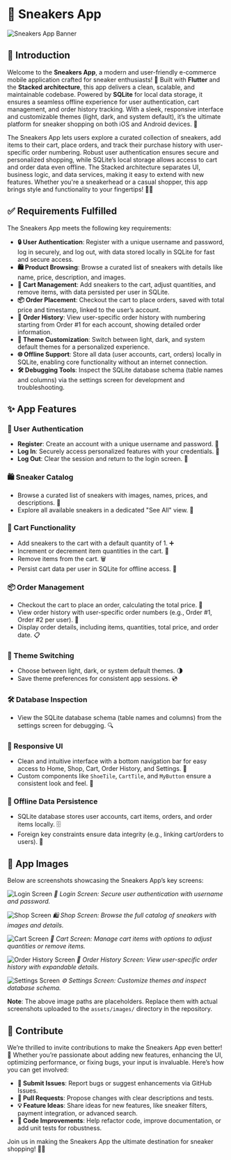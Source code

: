 # 👟 Sneakers App

![Sneakers App Banner](assets/images/banner.png)

## 🌟 Introduction

Welcome to the **Sneakers App**, a modern and user-friendly e-commerce mobile application crafted for sneaker enthusiasts! 🏀 Built with **Flutter** and the **Stacked architecture**, this app delivers a clean, scalable, and maintainable codebase. Powered by **SQLite** for local data storage, it ensures a seamless offline experience for user authentication, cart management, and order history tracking. With a sleek, responsive interface and customizable themes (light, dark, and system default), it’s the ultimate platform for sneaker shopping on both iOS and Android devices. 📱

The Sneakers App lets users explore a curated collection of sneakers, add items to their cart, place orders, and track their purchase history with user-specific order numbering. Robust user authentication ensures secure and personalized shopping, while SQLite’s local storage allows access to cart and order data even offline. The Stacked architecture separates UI, business logic, and data services, making it easy to extend with new features. Whether you're a sneakerhead or a casual shopper, this app brings style and functionality to your fingertips! 👟✨

## ✅ Requirements Fulfilled

The Sneakers App meets the following key requirements:

- **🔒 User Authentication**: Register with a unique username and password, log in securely, and log out, with data stored locally in SQLite for fast and secure access.
- **🛍️ Product Browsing**: Browse a curated list of sneakers with details like name, price, description, and images.
- **🛒 Cart Management**: Add sneakers to the cart, adjust quantities, and remove items, with data persisted per user in SQLite.
- **📦 Order Placement**: Checkout the cart to place orders, saved with total price and timestamp, linked to the user’s account.
- **📜 Order History**: View user-specific order history with numbering starting from Order #1 for each account, showing detailed order information.
- **🎨 Theme Customization**: Switch between light, dark, and system default themes for a personalized experience.
- **🌐 Offline Support**: Store all data (user accounts, cart, orders) locally in SQLite, enabling core functionality without an internet connection.
- **🛠️ Debugging Tools**: Inspect the SQLite database schema (table names and columns) via the settings screen for development and troubleshooting.

## ✨ App Features

### 🔐 User Authentication
- **Register**: Create an account with a unique username and password. 📝
- **Log In**: Securely access personalized features with your credentials. 🔑
- **Log Out**: Clear the session and return to the login screen. 🚪

### 🛍️ Sneaker Catalog
- Browse a curated list of sneakers with images, names, prices, and descriptions. 👟
- Explore all available sneakers in a dedicated "See All" view. 🔎

### 🛒 Cart Functionality
- Add sneakers to the cart with a default quantity of 1. ➕
- Increment or decrement item quantities in the cart. 🔢
- Remove items from the cart. 🗑️
- Persist cart data per user in SQLite for offline access. 💾

### 📦 Order Management
- Checkout the cart to place an order, calculating the total price. 💸
- View order history with user-specific order numbers (e.g., Order #1, Order #2 per user). 📜
- Display order details, including items, quantities, total price, and order date. 📋

### 🎨 Theme Switching
- Choose between light, dark, or system default themes. 🌗
- Save theme preferences for consistent app sessions. 💿

### 🛠️ Database Inspection
- View the SQLite database schema (table names and columns) from the settings screen for debugging. 🔍

### 📱 Responsive UI
- Clean and intuitive interface with a bottom navigation bar for easy access to Home, Shop, Cart, Order History, and Settings. 🧭
- Custom components like `ShoeTile`, `CartTile`, and `MyButton` ensure a consistent look and feel. 🎨

### 💾 Offline Data Persistence
- SQLite database stores user accounts, cart items, orders, and order items locally. 🗄️
- Foreign key constraints ensure data integrity (e.g., linking cart/orders to users). 🔗

## 📸 App Images

Below are screenshots showcasing the Sneakers App’s key screens:

![Login Screen](assets/images/login_screen.png)
*🔑 Login Screen: Secure user authentication with username and password.*

![Shop Screen](assets/images/shop_screen.png)
*🛍️ Shop Screen: Browse the full catalog of sneakers with images and details.*

![Cart Screen](assets/images/cart_screen.png)
*🛒 Cart Screen: Manage cart items with options to adjust quantities or remove items.*

![Order History Screen](assets/images/order_history_screen.png)
*📜 Order History Screen: View user-specific order history with expandable details.*

![Settings Screen](assets/images/settings_screen.png)
*⚙️ Settings Screen: Customize themes and inspect database schema.*

**Note**: The above image paths are placeholders. Replace them with actual screenshots uploaded to the `assets/images/` directory in the repository.

## 🤝 Contribute

We’re thrilled to invite contributions to make the Sneakers App even better! 🌟 Whether you’re passionate about adding new features, enhancing the UI, optimizing performance, or fixing bugs, your input is invaluable. Here’s how you can get involved:

- **🐛 Submit Issues**: Report bugs or suggest enhancements via GitHub Issues.
- **🔧 Pull Requests**: Propose changes with clear descriptions and tests.
- **💡 Feature Ideas**: Share ideas for new features, like sneaker filters, payment integration, or advanced search.
- **📝 Code Improvements**: Help refactor code, improve documentation, or add unit tests for robustness.

Join us in making the Sneakers App the ultimate destination for sneaker shopping! 👟🚀
